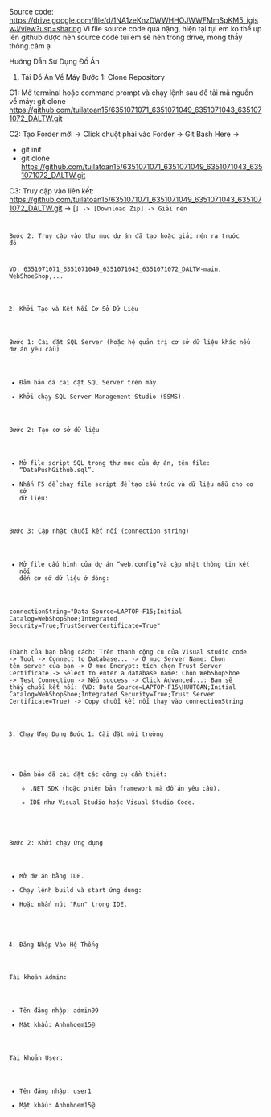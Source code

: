 Source code: https://drive.google.com/file/d/1NA1zeKnzDWWHHOJWWFMmSpKM5_igjswJ/view?usp=sharing
Vì file source code quá nặng, hiện tại tụi em ko thể up lên github được nên source code tụi em sẽ nén trong drive, mong thầy thông cảm ạ

Hướng Dẫn Sử Dụng Đồ Án

1. Tải Đồ Án Về Máy
Bước 1: Clone Repository

C1:  Mở terminal hoặc command prompt và chạy lệnh sau để tải mã nguồn về máy:
git clone
https://github.com/tuilatoan15/6351071071_6351071049_6351071043_6351071072_DALTW.git

C2: Tạo Forder mới -> Click chuột phải vào Forder -> Git Bash Here ->

- git init
- git clone https://github.com/tuilatoan15/6351071071_6351071049_6351071043_6351071072_DALTW.git

C3: Truy cập vào liên kết: https://github.com/tuilatoan15/6351071071_6351071049_6351071043_6351071072_DALTW.git -> [<Code>] -> [Download Zip] -> Giải nén

Bước 2: Truy cập vào thư mục dự án đã tạo hoặc giải nén ra trước đó

VD: 6351071071_6351071049_6351071043_6351071072_DALTW-main, WebShoeShop,...

2. Khởi Tạo và Kết Nối Cơ Sở Dữ Liệu

Bước 1: Cài đặt SQL Server (hoặc hệ quản trị cơ sở dữ liệu khác nếu dự án yêu cầu)
- Đảm bảo đã cài đặt SQL Server trên máy.
- Khởi chạy SQL Server Management Studio (SSMS).

Bước 2: Tạo cơ sở dữ liệu
- Mở file script SQL trong thư mục của dự án, tên file: “DataPushGithub.sql”.
- Nhấn F5 để chạy file script để tạo cấu trúc và dữ liệu mẫu cho cơ sở dữ liệu:

Bước 3: Cập nhật chuỗi kết nối (connection string)
- Mở file cấu hình của dự án “web.config”và cập nhật thông tin kết nối đến cơ sở dữ liệu ở dòng:

connectionString="Data Source=LAPTOP-F15;Initial Catalog=WebShopShoe;Integrated Security=True;TrustServerCertificate=True"

Thành của bạn bằng cách: Trên thanh công cụ của Visual studio code 
-> Tool 
-> Connect to Database... 
-> Ở mục Server Name: Chọn tên server của bạn 
-> Ở mục Encrypt: tích chọn Trust Server Certificate 
-> Select to enter a database name: Chọn WebShopShoe 
-> Test Connection 
-> Nếu success 
-> Click Advanced...: Bạn sẽ thấy chuỗi kết nối: (VD: Data Source=LAPTOP-F15\HUUTOAN;Initial Catalog=WebShopShoe;Integrated Security=True;Trust Server Certificate=True) 
-> Copy chuỗi kết nối thay vào connectionString
 
3. Chạy Ứng Dụng
Bước 1: Cài đặt môi trường
- Đảm bảo đã cài đặt các công cụ cần thiết:
  - .NET SDK (hoặc phiên bản framework mà đồ án yêu cầu).
  - IDE như Visual Studio hoặc Visual Studio Code.

Bước 2: Khởi chạy ứng dụng
- Mở dự án bằng IDE.
- Chạy lệnh build và start ứng dụng:
- Hoặc nhấn nút "Run" trong IDE.

4. Đăng Nhập Vào Hệ Thống

Tài khoản Admin:
- Tên đăng nhập: admin99
- Mật khẩu: Anhnhoem15@

Tài khoản User:
- Tên đăng nhập: user1
- Mật khẩu: Anhnhoem15@
